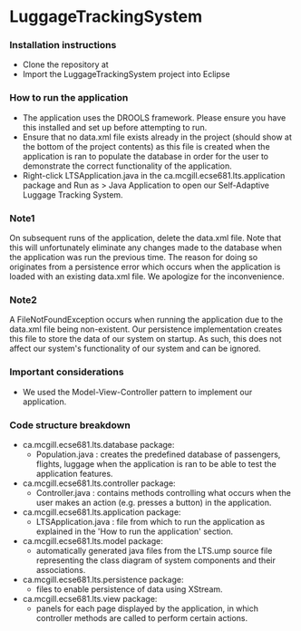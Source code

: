 # LuggageTrackingSystem

### Installation instructions
- Clone the repository at 
- Import the LuggageTrackingSystem project into Eclipse

### How to run the application
- The application uses the DROOLS framework. Please ensure you have this installed and set up before attempting to run.
- Ensure that no data.xml file exists already in the project (should show at the bottom of the project contents) as this file is created when the application is ran to populate the database in order for the user to demonstrate the correct functionality of the application. 
- Right-click LTSApplication.java in the ca.mcgill.ecse681.lts.application package and Run as > Java Application to open our Self-Adaptive Luggage Tracking System.

### Note1
On subsequent runs of the application, delete the data.xml file. Note that this will unfortunately eliminate any changes made to the database when the application was run the previous time. The reason for doing so originates from a persistence error which occurs when the application is loaded with an existing data.xml file. We apologize for the inconvenience. 

### Note2
A FileNotFoundException occurs when running the application due to the data.xml file being non-existent. Our persistence implementation creates this file to store the data of our system on startup. As such, this does not affect our system's functionality of our system and can be ignored.  

### Important considerations
- We used the Model-View-Controller pattern to implement our application.

### Code structure breakdown
- ca.mcgill.ecse681.lts.database package: 
    - Population.java : creates the predefined database of passengers, flights, luggage when the application is ran to be able to test the application features. 
- ca.mcgill.ecse681.lts.controller package: 
    - Controller.java : contains methods controlling what occurs when the user makes an action (e.g. presses a button) in the application.
- ca.mcgill.ecse681.lts.application package:
    - LTSApplication.java : file from which to run the application as explained in the 'How to run the application' section.
- ca.mcgill.ecse681.lts.model package:
    - automatically generated java files from the LTS.ump source file representing the class diagram of system components and their associations.
- ca.mcgill.ecse681.lts.persistence package: 
    - files to enable persistence of data using XStream.
- ca.mcgill.ecse681.lts.view package:
    - panels for each page displayed by the application, in which controller methods are called to perform certain actions.
